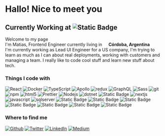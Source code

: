 <h1>Hallo! Nice to meet you</h1>
<h2>Currently Working at <img alt="Static Badge" src="https://img.shields.io/badge/Symmetry%20Systems%20-123?style=flat-square&logo=acclaim&labelColor=%2326689A&color=%2326689A">
</h2>

<p>Welcome to my page<br/> I'm Matias, Frontend Engineer currently living in <img src="https://cdn-icons-png.flaticon.com/256/4628/4628694.png" width="13"/> <b>Córdoba, Argentina</b><br/>
I'm currently working as Lead UI Engineer for a US company, I'm trying to learn as much as I can about real deployments, working with customers and managing a team.
    I really like to code cool stuff and learn new stuff about tech.
</p>

<h3>Things I code with</h3>
<p>
    <img alt="React" src="https://img.shields.io/badge/-React-45b8d8?style=flat-square&logo=react&logoColor=white" />
  <img alt="Docker" src="https://img.shields.io/badge/-Docker-46a2f1?style=flat-square&logo=docker&logoColor=white" />
  <img alt="TypeScript" src="https://img.shields.io/badge/-TypeScript-007ACC?style=flat-square&logo=typescript&logoColor=white" />
  <img alt="Apollo" src="https://img.shields.io/badge/-Apollo%20GraphQL-311C87?style=flat-square&logo=apollo-graphql&logoColor=white" />
  <img alt="redux" src="https://img.shields.io/badge/-Redux-764ABC?style=flat-square&logo=redux&logoColor=white" />
  <img alt="GraphQL" src="https://img.shields.io/badge/-GraphQL-E10098?style=flat-square&logo=graphql&logoColor=white" />
  <img alt="Sass" src="https://img.shields.io/badge/-Sass-CC6699?style=flat-square&logo=sass&logoColor=white" />
  <img alt="git" src="https://img.shields.io/badge/-Git-F05032?style=flat-square&logo=git&logoColor=white" />
  <img alt="npm" src="https://img.shields.io/badge/-NPM-CB3837?style=flat-square&logo=npm&logoColor=white" />
  <img alt="html5" src="https://img.shields.io/badge/-HTML5-E34F26?style=flat-square&logo=html5&logoColor=white" />
  <img alt="Prettier" src="https://img.shields.io/badge/-Prettier-F7B93E?style=flat-square&logo=prettier&logoColor=white" />
  <img alt="Nodejs" src="https://img.shields.io/badge/-Nodejs-43853d?style=flat-square&logo=Node.js&logoColor=white" />
  <img alt="dotnet" src="https://img.shields.io/badge/-.NET-123?style=flat-square&logo=.net&logoColor=white" />
    <img alt="Static Badge" src="https://img.shields.io/badge/C%23-123?style=flat-square&logo=csharp&color=%23512BD4">
  <img alt="nextjs" src="https://img.shields.io/badge/NextJS-123?style=flat-square&logo=next.js&logoColor=white&labelColor=grey&color=grey"/>
  <img alt="javascript" src="https://img.shields.io/badge/JavaScript-123?style=flat-square&logo=javascript&logoColor=black&labelColor=%23F7DF1E&color=%23F7DF1E"/>
<img alt="sqlserver" src="https://img.shields.io/badge/MS%20SQL%20Server-123?style=flat-square&logo=microsoftsqlserver&logoColor=white&labelColor=%23CC2927&color=%23CC2927"/>
  <img alt="Static Badge" src="https://img.shields.io/badge/CSS3-123?style=flat-square&logo=css3&logoColor=white&labelColor=%231572B6&color=%231572B6">
  <img alt="Static Badge" src="https://img.shields.io/badge/Postman-123?style=flat-square&logo=postman&logoColor=white&labelColor=%23FF6C37&color=%23FF6C37">
<img alt="Static Badge" src="https://img.shields.io/badge/Lerna-123?style=flat-square&logo=lerna&logoColor=white&labelColor=%239333EA&color=%239333EA">
<img alt="Static Badge" src="https://img.shields.io/badge/NX-123?style=flat-square&logo=nx&logoColor=white&labelColor=%23143055&color=%23143055">
<img alt="Static Badge" src="https://img.shields.io/badge/Vite-123?style=flat-square&logo=vite&logoColor=white&labelColor=%23646CFF&color=%23646CFF">
<img alt="Static Badge" src="https://img.shields.io/badge/Linux-123?style=flat-square&logo=linux&logoColor=black&labelColor=%23FCC624&color=%23FCC624">
<img alt="Static Badge" src="https://img.shields.io/badge/ChatGPT-123?style=flat-square&logo=openai&logoColor=white&labelColor=%23412991&color=%23412991">
</p>



<h3>Where to find me</h3>
<p><a href="https://github.com/matias9477" target="_blank"><img alt="Github" src="https://img.shields.io/badge/GitHub-%2312100E.svg?&style=for-the-badge&logo=Github&logoColor=white" /></a> <a href="https://twitter.com/matiast__" target="_blank"><img alt="Twitter" src="https://img.shields.io/badge/twitter-%231DA1F2.svg?&style=for-the-badge&logo=twitter&logoColor=white" /></a> <a href="https://www.linkedin.com/in/matias-turra/" target="_blank"><img alt="LinkedIn" src="https://img.shields.io/badge/linkedin-%230077B5.svg?&style=for-the-badge&logo=linkedin&logoColor=white" /></a> <a href="https://medium.com/@matias.turra" target="_blank"><img alt="Medium" src="https://img.shields.io/badge/medium-%2312100E.svg?&style=for-the-badge&logo=medium&logoColor=white" /></a>
</p>

<!---
matias9477/matias9477 is a ✨ special ✨ repository because its `README.md` (this file) appears on your GitHub profile.
You can click the Preview link to take a look at your changes.
--->
